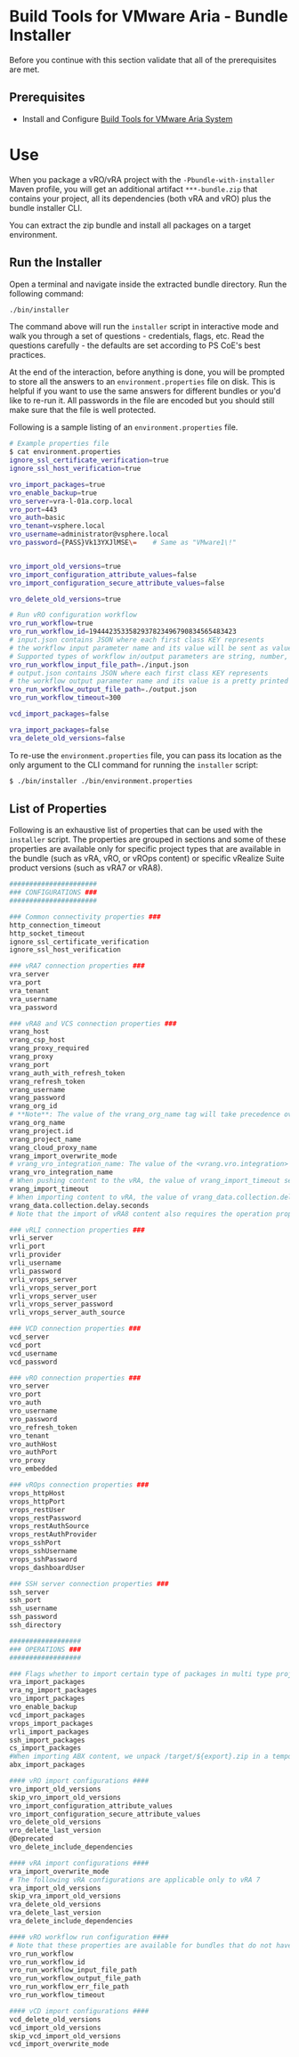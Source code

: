 # Build Tools for VMware Aria - Bundle Installer

Before you continue with this section validate that all of the prerequisites are met.
## Prerequisites
- Install and Configure [Build Tools for VMware Aria System](setup-workstation-maven.md)

# Use

When you package a vRO/vRA project with the ```-Pbundle-with-installer``` Maven profile, you will get an additional artifact ```***-bundle.zip``` that contains your project, all its dependencies (both vRA and vRO) plus the bundle installer CLI.

You can extract the zip bundle and install all packages on a target environment.

## Run the Installer
Open a terminal and navigate inside the extracted bundle directory. Run the following command:
```bash
./bin/installer
```
The command above will run the ```installer``` script in interactive mode and walk you through a set of questions - credentials, flags, etc. Read the questions carefully - the defaults are set according to PS CoE's best practices.

At the end of the interaction, before anything is done, you will be prompted to store all the answers to an ```environment.properties``` file on disk. This is helpful if you want to use the same answers for different bundles or you'd like to re-run it. All passwords in the file are encoded but you should still make sure that the file is well protected.

Following is a sample listing of an ```environment.properties``` file.
```bash
# Example properties file
$ cat environment.properties
ignore_ssl_certificate_verification=true
ignore_ssl_host_verification=true

vro_import_packages=true
vro_enable_backup=true
vro_server=vra-l-01a.corp.local
vro_port=443
vro_auth=basic
vro_tenant=vsphere.local
vro_username=administrator@vsphere.local
vro_password={PASS}Vk13YXJlMSE\=    # Same as "VMware1\!"


vro_import_old_versions=true
vro_import_configuration_attribute_values=false
vro_import_configuration_secure_attribute_values=false

vro_delete_old_versions=true

# Run vRO configuration workflow
vro_run_workflow=true
vro_run_workflow_id=1944423533582937823496790834565483423
# input.json contains JSON where each first class KEY represents 
# the workflow input parameter name and its value will be sent as value
# Supported types of workflow in/output parameters are string, number, boolean, Array/string
vro_run_workflow_input_file_path=./input.json
# output.json contains JSON where each first class KEY represents 
# the workflow output parameter name and its value is a pretty printed value as JSON 
vro_run_workflow_output_file_path=./output.json
vro_run_workflow_timeout=300

vcd_import_packages=false

vra_import_packages=false
vra_delete_old_versions=false
```

To re-use the ```environment.properties``` file, you can pass its location as the only argument to the CLI command for running the ```installer``` script:

```bash
$ ./bin/installer ./bin/environment.properties
```
## List of Properties

Following is an exhaustive list of properties that can be used with the ```installer``` script. The properties are grouped in sections and some of these properties are available only for specific project types that are available in the bundle (such as vRA, vRO, or vROps content) or specific vRealize Suite product versions (such as vRA7 or vRA8).
```bash
######################
### CONFIGURATIONS ###
######################

### Common connectivity properties ###
http_connection_timeout
http_socket_timeout
ignore_ssl_certificate_verification
ignore_ssl_host_verification

### vRA7 connection properties ###
vra_server
vra_port
vra_tenant
vra_username
vra_password

### vRA8 and VCS connection properties ###
vrang_host
vrang_csp_host
vrang_proxy_required
vrang_proxy  
vrang_port
vrang_auth_with_refresh_token
vrang_refresh_token
vrang_username
vrang_password
vrang_org_id
# **Note**: The value of the vrang_org_name tag will take precedence over the value of the vrang_org_id tag in case both are present (either trough settings.xml or Installer) during filtering of the cloud accounts during pull action.
vrang_org_name
vrang_project.id
vrang_project_name
vrang_cloud_proxy_name
vrang_import_overwrite_mode
# vrang_vro_integration_name: The value of the <vrang.vro.integration> is used to change the integration endpoint of Workflow Content Sources and other resources that point to that type of integration. If the property is missing a default name "embedded-VRO" will be used. Additional info in ticket IAC-419
vrang_vro_integration_name
# When pushing content to the vRA, the value of vrang_import_timeout sets the timeout (in milliseconds) for the synchronization of the content source and VRA custom forms. It can be configure via both the settings.xml and installer configuration. Ticket: IAC-440
vrang_import_timeout
# When importing content to vRA, the value of vrang_data.collection.delay.seconds sets the timeout (in seconds) for the data collection of the vRO integration in vRA in order for the import of the vRA content that depends on vRO elements to succeed. Effectively, this property sets a wait time on the importing of vRA content.
vrang_data.collection.delay.seconds
# Note that the import of vRA8 content also requires the operation property "vrang_import_overwrite_mode".

### vRLI connection properties ###
vrli_server
vrli_port
vrli_provider
vrli_username
vrli_password
vrli_vrops_server
vrli_vrops_server_port
vrli_vrops_server_user
vrli_vrops_server_password
vrli_vrops_server_auth_source

### VCD connection properties ###
vcd_server
vcd_port
vcd_username
vcd_password

### vRO connection properties ###
vro_server
vro_port
vro_auth
vro_username
vro_password
vro_refresh_token
vro_tenant
vro_authHost
vro_authPort
vro_proxy
vro_embedded

### vROps connection properties ###
vrops_httpHost
vrops_httpPort
vrops_restUser
vrops_restPassword
vrops_restAuthSource
vrops_restAuthProvider
vrops_sshPort
vrops_sshUsername
vrops_sshPassword
vrops_dashboardUser

### SSH server connection properties ###
ssh_server
ssh_port
ssh_username
ssh_password
ssh_directory

##################
### OPERATIONS ###
##################

### Flags whether to import certain type of packages in multi type project ###
vra_import_packages
vra_ng_import_packages
vro_import_packages
vro_enable_backup
vcd_import_packages
vrops_import_packages
vrli_import_packages
ssh_import_packages
cs_import_packages
#When importing ABX content, we unpack /target/${export}.zip in a temporary folder and unpack all the abx modules then they are iteratively imported.	IAC-512
abx_import_packages

#### vRO import configurations ####
vro_import_old_versions
skip_vro_import_old_versions
vro_import_configuration_attribute_values
vro_import_configuration_secure_attribute_values
vro_delete_old_versions
vro_delete_last_version
@Deprecated
vro_delete_include_dependencies

#### vRA import configurations ####
vra_import_overwrite_mode
# The following vRA configurations are applicable only to vRA 7
vra_import_old_versions
skip_vra_import_old_versions
vra_delete_old_versions
vra_delete_last_version
vra_delete_include_dependencies

#### vRO workflow run configuration ####
# Note that these properties are available for bundles that do not have vRO content as well.
vro_run_workflow
vro_run_workflow_id
vro_run_workflow_input_file_path
vro_run_workflow_output_file_path
vro_run_workflow_err_file_path
vro_run_workflow_timeout

#### vCD import configurations ####
vcd_delete_old_versions
vcd_import_old_versions
skip_vcd_import_old_versions
vcd_import_overwrite_mode

```

